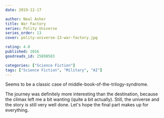 ```yaml
---
date: 2019-12-17

author: Neal Asher
title: War Factory
series: Polity Universe
series_order: 13
cover: polity-universe-13-war-factory.jpg

rating: 4.0
published: 2016
goodreads_id: 25898503

categories: ["Science Fiction"]
tags: ["Science Fiction", "Military", "AI"]
---
```


Seems to be a classic case of middle-book-of-the-trilogy-syndrome.

<!--more-->

The journey was definitely more interesting than the destination, because the climax left me a bit wanting (quite a bit actually). Still, the universe and the story is still very well done. Let's hope the final part makes up for everything.
